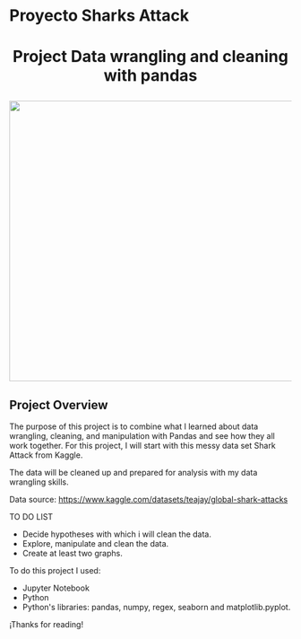 # Proyecto Sharks Attack

# <p align="center"> Project Data wrangling and cleaning with pandas </p>

<p align="center">
  <img src="https://upload.wikimedia.org/wikipedia/commons/thumb/5/56/White_shark.jpg/1024px-White_shark.jpg" width="700" height="500"/>
</p>

## Project Overview
The purpose of this project is to combine what I learned about data wrangling, cleaning, and manipulation with Pandas and see how they all work together. For this project, I will start with this messy data set Shark Attack from Kaggle.

The data will be cleaned up and prepared for analysis with my data wrangling skills.

Data source: https://www.kaggle.com/datasets/teajay/global-shark-attacks

TO DO LIST
- Decide hypotheses with which i will clean the data.
- Explore, manipulate and clean the data.
- Create at least two graphs.

To do this project I used:
- Jupyter Notebook
- Python
- Python's libraries: pandas, numpy, regex, seaborn and matplotlib.pyplot.

¡Thanks for reading!
